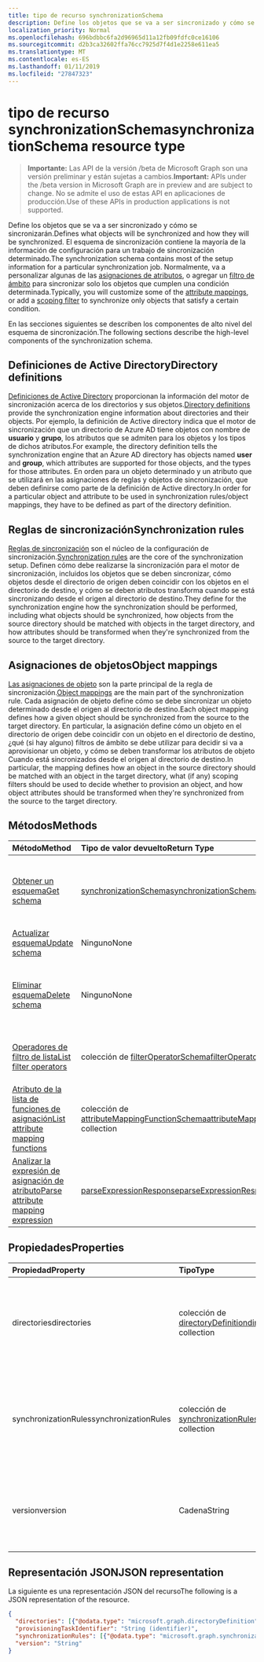 ```yaml
---
title: tipo de recurso synchronizationSchema
description: Define los objetos que se va a ser sincronizado y cómo se sincronizarán. El esquema de sincronización contiene la mayoría de la información de configuración para un trabajo de sincronización determinado. Normalmente, va a personalizar algunas de las asignaciones de atributo, o agregar un filtro de ámbito para sincronizar solo los objetos que cumplen una condición determinada.
localization_priority: Normal
ms.openlocfilehash: 696bdbbc6fa2d96965d11a12fb09fdfc0ce16106
ms.sourcegitcommit: d2b3ca32602ffa76cc7925d7f4d1e2258e611ea5
ms.translationtype: MT
ms.contentlocale: es-ES
ms.lasthandoff: 01/11/2019
ms.locfileid: "27847323"
---
```

# <a name="synchronizationschema-resource-type"></a><span data-ttu-id="c3ce2-105">tipo de recurso synchronizationSchema</span><span class="sxs-lookup"><span data-stu-id="c3ce2-105">synchronizationSchema resource type</span></span>

> <span data-ttu-id="c3ce2-106">**Importante:** Las API de la versión /beta de Microsoft Graph son una versión preliminar y están sujetas a cambios.</span><span class="sxs-lookup"><span data-stu-id="c3ce2-106">**Important:** APIs under the /beta version in Microsoft Graph are in preview and are subject to change.</span></span> <span data-ttu-id="c3ce2-107">No se admite el uso de estas API en aplicaciones de producción.</span><span class="sxs-lookup"><span data-stu-id="c3ce2-107">Use of these APIs in production applications is not supported.</span></span>

<span data-ttu-id="c3ce2-108">Define los objetos que se va a ser sincronizado y cómo se sincronizarán.</span><span class="sxs-lookup"><span data-stu-id="c3ce2-108">Defines what objects will be synchronized and how they will be synchronized.</span></span> <span data-ttu-id="c3ce2-109">El esquema de sincronización contiene la mayoría de la información de configuración para un trabajo de sincronización determinado.</span><span class="sxs-lookup"><span data-stu-id="c3ce2-109">The synchronization schema contains most of the setup information for a particular synchronization job.</span></span> <span data-ttu-id="c3ce2-110">Normalmente, va a personalizar algunas de las [asignaciones de atributos](synchronization-attributemapping.md), o agregar un [filtro de ámbito](synchronization-filter.md) para sincronizar solo los objetos que cumplen una condición determinada.</span><span class="sxs-lookup"><span data-stu-id="c3ce2-110">Typically, you will customize some of the [attribute mappings](synchronization-attributemapping.md), or add a [scoping filter](synchronization-filter.md) to synchronize only objects that satisfy a certain condition.</span></span>

<span data-ttu-id="c3ce2-111">En las secciones siguientes se describen los componentes de alto nivel del esquema de sincronización.</span><span class="sxs-lookup"><span data-stu-id="c3ce2-111">The following sections describe the high-level components of the synchronization schema.</span></span>

## <a name="directory-definitions"></a><span data-ttu-id="c3ce2-112">Definiciones de Active Directory</span><span class="sxs-lookup"><span data-stu-id="c3ce2-112">Directory definitions</span></span>

<span data-ttu-id="c3ce2-113">[Definiciones de Active Directory](synchronization-directorydefinition.md) proporcionan la información del motor de sincronización acerca de los directorios y sus objetos.</span><span class="sxs-lookup"><span data-stu-id="c3ce2-113">[Directory definitions](synchronization-directorydefinition.md) provide the synchronization engine information about directories and their objects.</span></span> <span data-ttu-id="c3ce2-114">Por ejemplo, la definición de Active directory indica que el motor de sincronización que un directorio de Azure AD tiene objetos con nombre de **usuario** y **grupo**, los atributos que se admiten para los objetos y los tipos de dichos atributos.</span><span class="sxs-lookup"><span data-stu-id="c3ce2-114">For example, the directory definition tells the synchronization engine that an Azure AD directory has objects named **user** and **group**, which attributes are supported for those objects, and the types for those attributes.</span></span> <span data-ttu-id="c3ce2-115">En orden para un objeto determinado y un atributo que se utilizará en las asignaciones de reglas y objetos de sincronización, que deben definirse como parte de la definición de Active directory.</span><span class="sxs-lookup"><span data-stu-id="c3ce2-115">In order for a particular object and attribute to be used in synchronization rules/object mappings, they have to be defined as part of the directory definition.</span></span>

## <a name="synchronization-rules"></a><span data-ttu-id="c3ce2-116">Reglas de sincronización</span><span class="sxs-lookup"><span data-stu-id="c3ce2-116">Synchronization rules</span></span>

<span data-ttu-id="c3ce2-117">[Reglas de sincronización](synchronization-synchronizationrule.md) son el núcleo de la configuración de sincronización.</span><span class="sxs-lookup"><span data-stu-id="c3ce2-117">[Synchronization rules](synchronization-synchronizationrule.md) are the core of the synchronization setup.</span></span> <span data-ttu-id="c3ce2-118">Definen cómo debe realizarse la sincronización para el motor de sincronización, incluidos los objetos que se deben sincronizar, cómo objetos desde el directorio de origen deben coincidir con los objetos en el directorio de destino, y cómo se deben atributos transforma cuando se está sincronizando desde el origen al directorio de destino.</span><span class="sxs-lookup"><span data-stu-id="c3ce2-118">They define for the synchronization engine how the synchronization should be performed, including what objects should be synchronized, how objects from the source directory should be matched with objects in the target directory, and how attributes should be transformed when they're synchronized from the source to the target directory.</span></span> 

## <a name="object-mappings"></a><span data-ttu-id="c3ce2-119">Asignaciones de objetos</span><span class="sxs-lookup"><span data-stu-id="c3ce2-119">Object mappings</span></span>

<span data-ttu-id="c3ce2-120">[Las asignaciones de objeto](synchronization-objectmapping.md) son la parte principal de la regla de sincronización.</span><span class="sxs-lookup"><span data-stu-id="c3ce2-120">[Object mappings](synchronization-objectmapping.md) are the main part of the synchronization rule.</span></span> <span data-ttu-id="c3ce2-121">Cada asignación de objeto define cómo se debe sincronizar un objeto determinado desde el origen al directorio de destino.</span><span class="sxs-lookup"><span data-stu-id="c3ce2-121">Each object mapping defines how a given object should be synchronized from the source to the target directory.</span></span> <span data-ttu-id="c3ce2-122">En particular, la asignación define cómo un objeto en el directorio de origen debe coincidir con un objeto en el directorio de destino, ¿qué (si hay alguno) filtros de ámbito se debe utilizar para decidir si va a aprovisionar un objeto, y cómo se deben transformar los atributos de objeto Cuando está sincronizados desde el origen al directorio de destino.</span><span class="sxs-lookup"><span data-stu-id="c3ce2-122">In particular, the mapping defines how an object in the source directory should be matched with an object in the target directory, what (if any) scoping filters should be used to decide whether to provision an object, and how object attributes should be transformed when they're synchronized from the source to the target directory.</span></span>

## <a name="methods"></a><span data-ttu-id="c3ce2-123">Métodos</span><span class="sxs-lookup"><span data-stu-id="c3ce2-123">Methods</span></span>

| <span data-ttu-id="c3ce2-124">Método</span><span class="sxs-lookup"><span data-stu-id="c3ce2-124">Method</span></span>        | <span data-ttu-id="c3ce2-125">Tipo de valor devuelto</span><span class="sxs-lookup"><span data-stu-id="c3ce2-125">Return Type</span></span>               | <span data-ttu-id="c3ce2-126">Descripción</span><span class="sxs-lookup"><span data-stu-id="c3ce2-126">Description</span></span>                  |
|:--------------|:--------------------------|:-----------------------------|
|[<span data-ttu-id="c3ce2-127">Obtener un esquema</span><span class="sxs-lookup"><span data-stu-id="c3ce2-127">Get schema</span></span>](../api/synchronization-synchronizationschema-get.md)    |[<span data-ttu-id="c3ce2-128">synchronizationSchema</span><span class="sxs-lookup"><span data-stu-id="c3ce2-128">synchronizationSchema</span></span>](synchronization-synchronizationschema.md)   |<span data-ttu-id="c3ce2-129">Leer las propiedades y las relaciones del objeto **synchronizationSchema** .</span><span class="sxs-lookup"><span data-stu-id="c3ce2-129">Read properties and relationships of the **synchronizationSchema** object.</span></span>|
|[<span data-ttu-id="c3ce2-130">Actualizar esquema</span><span class="sxs-lookup"><span data-stu-id="c3ce2-130">Update schema</span></span>](../api/synchronization-synchronizationschema-update.md)    |<span data-ttu-id="c3ce2-131">Ninguno</span><span class="sxs-lookup"><span data-stu-id="c3ce2-131">None</span></span>   |<span data-ttu-id="c3ce2-132">Actualizar el esquema de sincronización.</span><span class="sxs-lookup"><span data-stu-id="c3ce2-132">Update the synchronization schema.</span></span> |
|[<span data-ttu-id="c3ce2-133">Eliminar esquema</span><span class="sxs-lookup"><span data-stu-id="c3ce2-133">Delete schema</span></span>](../api/synchronization-synchronizationschema-delete.md)    |<span data-ttu-id="c3ce2-134">Ninguno</span><span class="sxs-lookup"><span data-stu-id="c3ce2-134">None</span></span>   |<span data-ttu-id="c3ce2-135">Eliminar el esquema personalizado, restablecer el esquema a la configuración predeterminada.</span><span class="sxs-lookup"><span data-stu-id="c3ce2-135">Delete the customized schema, resetting the schema to the default configuration.</span></span> |
|[<span data-ttu-id="c3ce2-136">Operadores de filtro de lista</span><span class="sxs-lookup"><span data-stu-id="c3ce2-136">List filter operators</span></span>](../api/synchronization-synchronizationschema-filteroperators.md)    |<span data-ttu-id="c3ce2-137">colección de [filterOperatorSchema](../resources/synchronization-filteroperatorschema.md)</span><span class="sxs-lookup"><span data-stu-id="c3ce2-137">[filterOperatorSchema](../resources/synchronization-filteroperatorschema.md) colection</span></span>   |<span data-ttu-id="c3ce2-138">Lista de todos los operadores compatibles con los filtros de ámbito.</span><span class="sxs-lookup"><span data-stu-id="c3ce2-138">List all operators supported in the scoping filters.</span></span> |
|[<span data-ttu-id="c3ce2-139">Atributo de la lista de funciones de asignación</span><span class="sxs-lookup"><span data-stu-id="c3ce2-139">List attribute mapping functions</span></span>](../api/synchronization-synchronizationschema-functions.md)    |<span data-ttu-id="c3ce2-140">colección de [attributeMappingFunctionSchema](../resources/synchronization-attributemappingfunctionschema.md)</span><span class="sxs-lookup"><span data-stu-id="c3ce2-140">[attributeMappingFunctionSchema](../resources/synchronization-attributemappingfunctionschema.md) collection</span></span>   |<span data-ttu-id="c3ce2-141">Lista de todas las funciones compatibles con las expresiones de asignación de atributo.</span><span class="sxs-lookup"><span data-stu-id="c3ce2-141">List all functions supported in the attribute mapping expressions.</span></span> |
|[<span data-ttu-id="c3ce2-142">Analizar la expresión de asignación de atributo</span><span class="sxs-lookup"><span data-stu-id="c3ce2-142">Parse attribute mapping expression</span></span>](../api/synchronization-synchronizationschema-parseexpression.md)|[<span data-ttu-id="c3ce2-143">parseExpressionResponse</span><span class="sxs-lookup"><span data-stu-id="c3ce2-143">parseExpressionResponse</span></span>](synchronization-parseexpressionresponse.md)|<span data-ttu-id="c3ce2-144">Analizar una expresión de cadena en un [attributeMappingSource</span><span class="sxs-lookup"><span data-stu-id="c3ce2-144">Parse a string expression into an [attributeMappingSource</span></span>|<span data-ttu-id="c3ce2-145">(.. / resources/synchronization_attributemappingsource.md) objeto.</span><span class="sxs-lookup"><span data-stu-id="c3ce2-145">(../resources/synchronization_attributemappingsource.md) object.</span></span>|


## <a name="properties"></a><span data-ttu-id="c3ce2-146">Propiedades</span><span class="sxs-lookup"><span data-stu-id="c3ce2-146">Properties</span></span>

| <span data-ttu-id="c3ce2-147">Propiedad</span><span class="sxs-lookup"><span data-stu-id="c3ce2-147">Property</span></span>      | <span data-ttu-id="c3ce2-148">Tipo</span><span class="sxs-lookup"><span data-stu-id="c3ce2-148">Type</span></span>      | <span data-ttu-id="c3ce2-149">Description</span><span class="sxs-lookup"><span data-stu-id="c3ce2-149">Description</span></span>    |
|:--------------|:----------|:---------------|
|<span data-ttu-id="c3ce2-150">directories</span><span class="sxs-lookup"><span data-stu-id="c3ce2-150">directories</span></span>            |<span data-ttu-id="c3ce2-151">colección de [directoryDefinition](synchronization-directorydefinition.md)</span><span class="sxs-lookup"><span data-stu-id="c3ce2-151">[directoryDefinition](synchronization-directorydefinition.md) collection</span></span>   |<span data-ttu-id="c3ce2-152">Describe los objetos que forman parte de la [synchronizationJob](synchronization-synchronizationjob.md) o [synchronizationTemplate](synchronization-synchronizationtemplate.md)y directorios.</span><span class="sxs-lookup"><span data-stu-id="c3ce2-152">Describes directories and objects that are part of the [synchronizationJob](synchronization-synchronizationjob.md) or [synchronizationTemplate](synchronization-synchronizationtemplate.md).</span></span> |
|<span data-ttu-id="c3ce2-153">synchronizationRules</span><span class="sxs-lookup"><span data-stu-id="c3ce2-153">synchronizationRules</span></span>   |<span data-ttu-id="c3ce2-154">colección de [synchronizationRule](synchronization-synchronizationrule.md)</span><span class="sxs-lookup"><span data-stu-id="c3ce2-154">[synchronizationRule](synchronization-synchronizationrule.md) collection</span></span>   |<span data-ttu-id="c3ce2-155">Una colección de reglas de sincronización configurado para el [synchronizationJob](synchronization-synchronizationjob.md) o [synchronizationTemplate](synchronization-synchronizationtemplate.md),</span><span class="sxs-lookup"><span data-stu-id="c3ce2-155">A collection of synchronization rules configured for the [synchronizationJob](synchronization-synchronizationjob.md) or [synchronizationTemplate](synchronization-synchronizationtemplate.md),</span></span> |
|<span data-ttu-id="c3ce2-156">version</span><span class="sxs-lookup"><span data-stu-id="c3ce2-156">version</span></span>                |<span data-ttu-id="c3ce2-157">Cadena</span><span class="sxs-lookup"><span data-stu-id="c3ce2-157">String</span></span>                             |<span data-ttu-id="c3ce2-158">La versión del esquema, que se actualizan automáticamente con todos los cambios de esquema.</span><span class="sxs-lookup"><span data-stu-id="c3ce2-158">The version of the schema, updated automatically with every schema change.</span></span>|


## <a name="json-representation"></a><span data-ttu-id="c3ce2-159">Representación JSON</span><span class="sxs-lookup"><span data-stu-id="c3ce2-159">JSON representation</span></span>

<span data-ttu-id="c3ce2-160">La siguiente es una representación JSON del recurso</span><span class="sxs-lookup"><span data-stu-id="c3ce2-160">The following is a JSON representation of the resource.</span></span>

<!-- {
  "blockType": "resource",
  "optionalProperties": [

  ],
  "@odata.type": "microsoft.graph.synchronizationSchema"
}-->

```json
{
  "directories": [{"@odata.type": "microsoft.graph.directoryDefinition"}],
  "provisioningTaskIdentifier": "String (identifier)",
  "synchronizationRules": [{"@odata.type": "microsoft.graph.synchronizationRule"}],
  "version": "String"
}
```

<!-- uuid: 8fcb5dbc-d5aa-4681-8e31-b001d5168d79
2015-10-25 14:57:30 UTC -->
<!-- {
  "type": "#page.annotation",
  "description": "synchronizationSchema resource",
  "keywords": "",
  "section": "documentation",
  "tocPath": ""
}-->
